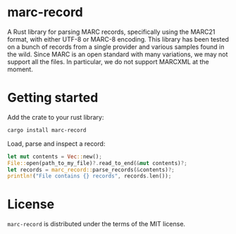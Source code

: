 marc-record
===========

A Rust library for parsing MARC records, specifically using the MARC21 format, with either
UTF-8 or MARC-8 encoding. This library has been tested on a bunch of records from a single provider and various samples found in the wild.
Since MARC is an open standard with many variations, we may not support all the files. In particular, we do not
support MARCXML at the moment.

Getting started
===============

Add the crate to your rust library:

```sh
cargo install marc-record
```

Load, parse and inspect a record:
```rust
let mut contents = Vec::new();
File::open(path_to_my_file)?.read_to_end(&mut contents)?;
let records = marc_record::parse_records(&contents)?;
println!("File contains {} records", records.len());
```

License
=======

`marc-record` is distributed under the terms of the MIT license.
